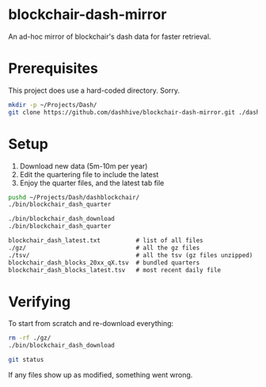 # blockchair-dash-mirror

An ad-hoc mirror of blockchair's dash data for faster retrieval.

# Prerequisites

This project does use a hard-coded directory. Sorry.

```sh
mkdir -p ~/Projects/Dash/
git clone https://github.com/dashhive/blockchair-dash-mirror.git ./dashblockchair
```

# Setup

1. Download new data (5m-10m per year)
2. Edit the quartering file to include the latest
3. Enjoy the quarter files, and the latest tab file

```sh
pushd ~/Projects/Dash/dashblockchair/
./bin/blockchair_dash_quarter

./bin/blockchair_dash_download
./bin/blockchair_dash_quarter
```

```txt
blockchair_dash_latest.txt          # list of all files
./gz/                               # all the gz files
./tsv/                              # all the tsv (gz files unzipped)
blockchair_dash_blocks_20xx_qX.tsv  # bundled quarters
blockchair_dash_blocks_latest.tsv   # most recent daily file
```

# Verifying

To start from scratch and re-download everything:

```sh
rm -rf ./gz/
./bin/blockchair_dash_download

git status
```

If any files show up as modified, something went wrong.
